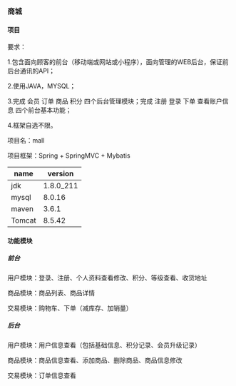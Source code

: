 ### 商城

#### 项目

要求：

1.包含面向顾客的前台（移动端或网站或小程序），面向管理的WEB后台，保证前后台通讯的API；

2.使用JAVA，MYSQL；

3.完成 会员 订单 商品 积分 四个后台管理模块；完成 注册 登录 下单 查看账户信息 四个前台基本功能；

4.框架自选不限。



项目名：mall

项目框架：Spring + SpringMVC + Mybatis

| name   | version   |
| ------ | --------- |
| jdk    | 1.8.0_211 |
| mysql  | 8.0.16    |
| maven  | 3.6.1     |
| Tomcat | 8.5.42    |

#### 功能模块

##### 前台

用户模块：登录、注册、个人资料查看修改、积分、等级查看、收货地址

商品模块：商品列表、商品详情

交易模块：购物车、下单（减库存、加销量）

##### 后台

用户模块：用户信息查看（包括基础信息、积分记录、会员升级记录）

商品模块：商品信息查看、添加商品、删除商品、商品信息修改

交易模块：订单信息查看